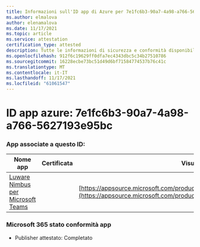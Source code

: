 ```yaml
---
title: Informazioni sull'ID app di Azure per 7e1fc6b3-90a7-4a98-a766-5627193e95bc
ms.author: elmalova
author: elenamalova
ms.date: 11/17/2021
ms.topic: article
ms.service: attestation
certification_type: attested
description: Tutte le informazioni di sicurezza e conformità disponibili per 7e1fc6b3-90a7-4a98-a766-5627193e95bc.
ms.openlocfilehash: 912f6c19629ff0dfa7ec4343dbc5c34b27510786
ms.sourcegitcommit: 16228ecbe73bc51d49d6bf71584774537b76c41c
ms.translationtype: MT
ms.contentlocale: it-IT
ms.lasthandoff: 11/17/2021
ms.locfileid: "61061547"
---
```

# <a name="azure-app-id-7e1fc6b3-90a7-4a98-a766-5627193e95bc"></a>ID app azure: 7e1fc6b3-90a7-4a98-a766-5627193e95bc


### <a name="apps-associated-with-this-id"></a>App associate a questo ID:
| **Nome app** | **Certificata** | **Visualizzazione in AppSource** |
|--------------|---------------|-----------------------|
| [Luware Nimbus per Microsoft Teams](https://docs.microsoft.com/microsoft-365-app-certification/forward/luwareagzurich.advanced_routing_azure_marketplace) |  | [https://appsource.microsoft.com/product/office/luwareagzurich.advanced_routing_azure_marketplace](https://appsource.microsoft.com/product/office/luwareagzurich.advanced_routing_azure_marketplace) |

### <a name="microsoft-365-app-compliance-status"></a>Microsoft 365 stato conformità app
- Publisher attestato: Completato

